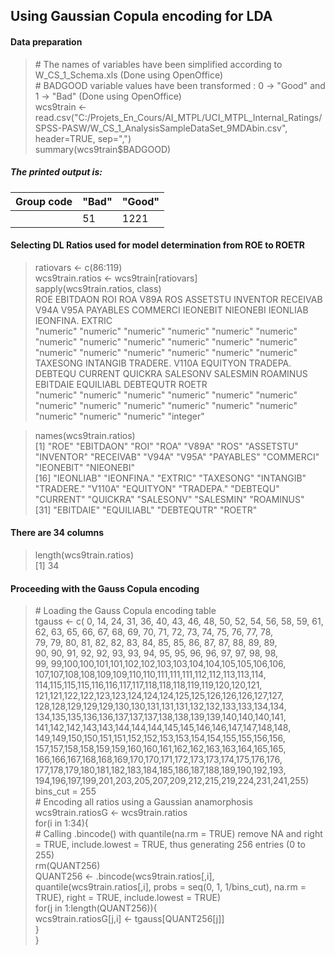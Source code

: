 ## Using Gaussian Copula encoding for LDA

#### Data preparation <br>
> \# The names of variables have been simplified according to W_CS_1_Schema.xls (Done using OpenOffice) <br>
> \# BADGOOD variable values have been transformed : 0 -> "Good" and 1 -> "Bad" (Done using OpenOffice) <br>
> wcs9train <- read.csv("C:/Projets_En_Cours/AI_MTPL/UCI_MTPL_Internal_Ratings/SPSS-PASW/W_CS_1_AnalysisSampleDataSet_9MDAbin.csv", header=TRUE, sep=",") <br>
> summary(wcs9train$BADGOOD)

##### <em>The printed output is: <br>
| Group code | "Bad" | "Good" |
| ---------- | ----- | ------ |
|  | 51 | 1221 |
</em>

#### Selecting DL Ratios used for model determination from ROE to ROETR <br>
> ratiovars <- c(86:119) <br>
> wcs9train.ratios <- wcs9train[ratiovars] <br>
> sapply(wcs9train.ratios, class) <br>
>       ROE  EBITDAON       ROI       ROA      V89A       ROS  ASSETSTU  INVENTOR  RECEIVAB      V94A      V95A  PAYABLES  COMMERCI  IEONEBIT  NIEONEBI  IEONLIAB IEONFINA.    EXTRIC  <br>
> "numeric" "numeric" "numeric" "numeric" "numeric" "numeric" "numeric" "numeric" "numeric" "numeric" "numeric" "numeric" "numeric" "numeric" "numeric" "numeric" "numeric" "numeric"  <br>
>  TAXESONG  INTANGIB  TRADERE.     V110A  EQUITYON  TRADEPA.   DEBTEQU   CURRENT   QUICKRA  SALESONV  SALESMIN  ROAMINUS  EBITDAIE EQUILIABL DEBTEQUTR     ROETR  <br>
> "numeric" "numeric" "numeric" "numeric" "numeric" "numeric" "numeric" "numeric" "numeric" "numeric" "numeric" "numeric" "numeric" "numeric" "numeric" "integer" <br>

> names(wcs9train.ratios) <br>
>  [1] "ROE"       "EBITDAON"  "ROI"       "ROA"       "V89A"      "ROS"       "ASSETSTU"  "INVENTOR"  "RECEIVAB"  "V94A"      "V95A"      "PAYABLES"  "COMMERCI"  "IEONEBIT"  "NIEONEBI"  <br>
> [16] "IEONLIAB"  "IEONFINA." "EXTRIC"    "TAXESONG"  "INTANGIB"  "TRADERE."  "V110A"     "EQUITYON"  "TRADEPA."  "DEBTEQU"   "CURRENT"   "QUICKRA"   "SALESONV"  "SALESMIN"  "ROAMINUS"  <br>
> [31] "EBITDAIE"  "EQUILIABL" "DEBTEQUTR" "ROETR" <br>

#### There are 34 columns <br>
> length(wcs9train.ratios) <br>
> [1] 34 <br>

#### Proceeding with the Gauss Copula encoding <br>
> \# Loading the Gauss Copula encoding table <br>
> tgauss <- c(  0, 14, 24, 31, 36, 40, 43, 46, 48, 50, 52, 54, 56, 58, 59, 61, <br>
        62, 63, 65, 66, 67, 68, 69, 70, 71, 72, 73, 74, 75, 76, 77, 78, <br>
        79, 79, 80, 81, 82, 82, 83, 84, 85, 85, 86, 87, 87, 88, 89, 89, <br>
        90, 90, 91, 92, 92, 93, 93, 94, 95, 95, 96, 96, 97, 97, 98, 98, <br>
        99, 99,100,100,101,101,102,102,103,103,104,104,105,105,106,106, <br>
       107,107,108,108,109,109,110,110,111,111,111,112,112,113,113,114, <br>
       114,115,115,115,116,116,117,117,118,118,118,119,119,120,120,121, <br>
       121,121,122,122,123,123,124,124,124,125,125,126,126,126,127,127, <br>
       128,128,129,129,129,130,130,131,131,131,132,132,133,133,134,134, <br>
       134,135,135,136,136,137,137,137,138,138,139,139,140,140,140,141, <br>
       141,142,142,143,143,144,144,144,145,145,146,146,147,147,148,148, <br>
       149,149,150,150,151,151,152,152,153,153,154,154,155,155,156,156, <br>
       157,157,158,158,159,159,160,160,161,162,162,163,163,164,165,165, <br>
       166,166,167,168,168,169,170,170,171,172,173,173,174,175,176,176, <br>
       177,178,179,180,181,182,183,184,185,186,187,188,189,190,192,193, <br>
       194,196,197,199,201,203,205,207,209,212,215,219,224,231,241,255) <br>
> bins_cut = 255 <br>
> \# Encoding all ratios using a Gaussian anamorphosis <br>
> wcs9train.ratiosG <- wcs9train.ratios <br>
> for(i in 1:34){ <br>
	\# Calling .bincode() with quantile(na.rm = TRUE) remove NA and right = TRUE, include.lowest = TRUE, thus generating 256 entries (0 to 255) <br>
	rm(QUANT256) <br>
	QUANT256 <- .bincode(wcs9train.ratios[,i], quantile(wcs9train.ratios[,i], probs = seq(0, 1, 1/bins_cut), na.rm = TRUE), right = TRUE, include.lowest = TRUE) <br>
	for(j in 1:length(QUANT256)){ <br>
		wcs9train.ratiosG[j,i] <- tgauss[QUANT256[j]] <br>
	} <br>
} <br>

